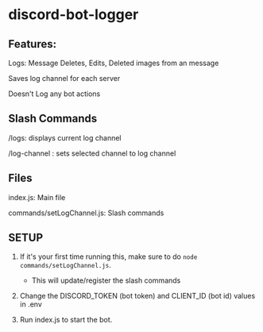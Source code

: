 # discord-bot-logger

## Features:

Logs: Message Deletes, Edits, Deleted images from an message

Saves log channel for each server

Doesn't Log any bot actions


## Slash Commands

/logs: displays current log channel

/log-channel <channel>: sets selected channel to log channel

## Files

index.js: Main file

commands/setLogChannel.js: Slash commands 


## SETUP

1. If it's your first time running this, make sure to do `node commands/setLogChannel.js`.

   - This will update/register the slash commands

2. Change the DISCORD_TOKEN (bot token) and CLIENT_ID (bot id) values in .env

3. Run index.js to start the bot.
